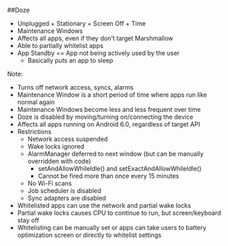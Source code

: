 ##Doze

+ Unplugged + Stationary + Screen Off + Time
+ Maintenance Windows
+ Affects all apps, even if they don’t target Marshmallow
+ Able to partially whitelist apps
+ App Standby == App not being actively used by the user
    + Basically puts an app to sleep

Note:
+ Turns off network access, syncs, alarms
+ Maintenance Window is a short period of time where apps run like normal again
+ Maintenance Windows become less and less frequent over time
+ Doze is disabled by moving/turning on/connecting the device
+ Affects all apps running on Android 6.0, regardless of target API
+ Restrictions
    + Network access suspended
    + Wake locks ignored
    + AlarmManager deferred to next window (but can be manually overridden with code)
        + setAndAllowWhileIdle() and setExactAndAllowWhileIdle()
        + Cannot be fired more than once every 15 minutes
    + No Wi-Fi scans
    + Job scheduler is disabled
    + Sync adapters are disabled
+ Whitelisted apps can use the network and partial wake locks
+ Partial wake locks causes CPU to continue to run, but screen/keyboard stay off
+ Whitelisting can be manually set or apps can take users to battery optimization screen or directly to whitelist settings
